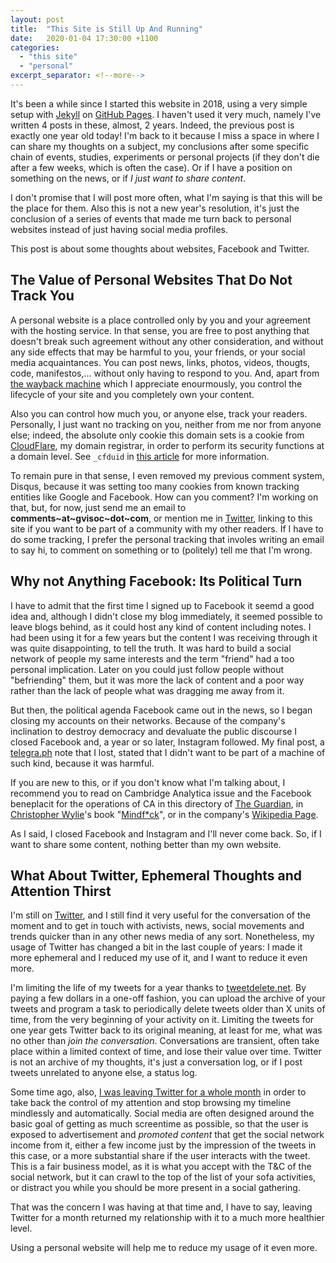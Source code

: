```yaml
---
layout: post
title:  "This Site is Still Up And Running"
date:   2020-01-04 17:30:00 +1100
categories:
  - "this site"
  - "personal"
excerpt_separator: <!--more-->
---
```

It's been a while since I started this website in 2018, using a very simple setup with [Jekyll](https://jekyllrb.com/) on [GitHub Pages](https://pages.github.com/). I haven't used it very much, namely I've written 4 posts in these, almost, 2 years. Indeed, the previous post is exactly one year old today! I'm back to it because I miss a space in where I can share my thoughts on a subject, my conclusions after some specific chain of events, studies, experiments or personal projects (if they don't die after a few weeks, which is often the case). Or if I have a position on something on the news, or if *I just want to share content*. 

I don't promise that I will post more often, what I'm saying is that this will be the place for them. Also this is not a new year's resolution, it's just the conclusion of a series of events that made me turn back to personal websites instead of just having social media profiles. 

This post is about some thoughts about websites, Facebook and Twitter.
<!--more-->

## The Value of Personal Websites That Do Not Track You
A personal website is a place controlled only by you and your agreement with the hosting service. In that sense, you are free to post anything that doesn't break such agreement without any other consideration, and without any side effects that may be harmful to you, your friends, or your social media acquaintances. You can post news, links, photos, videos, thougts, code, manifestos,... without only having to respond to you. And, apart from [the wayback machine](https://archive.org/web/web.php) which I appreciate enourmously, you control the lifecycle of your site and you completely own your content. 

Also you can control how much you, or anyone else, track your readers. Personally, I just want no tracking on you, neither from me nor from anyone else; indeed, the absolute only cookie this domain sets is a cookie from [CloudFlare](https://www.cloudflare.com/en-au/), my domain registrar, in order to perform its security functions at a domain level. See `_cfduid` in [this article](https://support.cloudflare.com/hc/en-us/articles/200170156-Understanding-the-Cloudflare-Cookies) for more information. 

To remain pure in that sense, I even removed my previous comment system, Disqus, because it was setting too many cookies from known tracking entities like Google and Facebook. How can you comment? I'm working on that, but, for now, just send me an email to **comments~at~gvisoc~dot~com**, or mention me in [Twitter](https://twitter.com/gvisoc), linking to this site if you want to be part of a  community with my other readers. If I have to do some tracking, I prefer the personal tracking that involes writing an email to say hi, to comment on something or to (politely) tell me that I'm wrong.

## Why not Anything Facebook: Its Political Turn
I have to admit that the first time I signed up to Facebook it seemd a good idea and, although I didn't close my blog immediately, it seemed possible to leave blogs behind, as it could host any kind of content including notes. I had been using it for a few years but the content I was receiving through it was quite disappointing, to tell the truth. It was hard to build a social network of people my same interests and the term "friend" had a too personal implication. Later on you could just follow people without "befriending" them, but it was more the lack of content and a poor way rather than the lack of people what was dragging me away from it.

But then, the political agenda Facebook came out in the news, so I began closing my accounts on their networks. Because of the company's inclination to destroy democracy and devaluate the public discourse I closed Facebook and, a year or so later, Instagram followed. My final post, a [telegra.ph](https://telegra.ph/) note that I lost, stated that I didn't want to be part of a machine of such kind, because it was harmful. 

If you are new to this, or if you don't know what I'm talking about, I recommend you to read on Cambridge Analytica issue and the Facebook beneplacit for the operations of CA in this directory of [The Guardian](https://www.theguardian.com/news/series/cambridge-analytica-files), in [Christopher Wylie](https://en.wikipedia.org/wiki/Christopher_Wylie)'s book "[Mindf*ck](https://www.penguinrandomhouse.com/books/604375/mindfck-by-christopher-wylie/)", or in the company's [Wikipedia Page](https://en.wikipedia.org/wiki/Cambridge_Analytica).

As I said, I closed Facebook and Instagram and I'll never come back. So, if I want to share some content, nothing better than my own website.

## What About Twitter, Ephemeral Thoughts and Attention Thirst
I'm still on [Twitter](https://twitter.com/gvisoc), and I still find it very useful for the conversation of the moment and to get in touch with activists, news, social movements and trends quicker than in any other news media of any sort. Nonetheless, my usage of Twitter has changed a bit in the last couple of years: I made it more ephemeral and I reduced my use of it, and I want to reduce it even more.

I'm limiting the life of my tweets for a year thanks to [tweetdelete.net](https://tweetdelete.net/). By paying a few dollars in a one-off fashion, you can upload the archive of your tweets and program a task to periodically delete tweets older than X units of time, from the very beginning of your activity on it. Limiting the tweets for one year gets Twitter back to its original meaning, at least for me, what was no other than *join the conversation*. Conversations are transient, often take place within a limited context of time, and lose their value over time. Twitter is not an archive of my thoughts, it's just a conversation log, or if I post tweets unrelated to anyone else, a status log.

Some time ago, also, [I was leaving Twitter for a whole month](https://gvisoc.com/personal/2019/01/03/I-left-Twitter-for-a-month.html) in order to take back the control of my attention and stop browsing my timeline mindlessly and automatically. Social media are often designed around the basic goal of getting as much screentime as possible, so that the user is exposed to advertisement and *promoted content* that get the social network income from it, either a few income just by the impression of the tweets in this case, or a more substantial share if the user interacts with the tweet. This is a fair business model, as it is what you accept with the T&C of the social network, but it can crawl to the top of the list of your sofa activities, or distract you while you should be more present in a social gathering.

That was the concern I was having at that time and, I have to say, leaving Twitter for a month returned my relationship with it to a much more healthier level.

Using a personal website will help me to reduce my usage of it even more.
